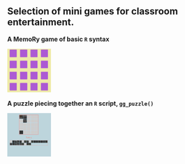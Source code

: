 ## Selection of mini games for classroom entertainment.

**A MemoRy game of basic `R` syntax**

[<img src="https://github.com/statbiscuit/mini_games/blob/main/img/matching.png?raw=true" width="100" height="100" />](https://statbiscuit.github.io/mini_games/matching/matching.html)

**A puzzle piecing  together an `R` script, `gg_puzzle()`**

[<img src="https://github.com/statbiscuit/mini_games/blob/main/img/puzzle.png?raw=true" width="100" height="100" />](https://statbiscuit.github.io/mini_games/puzzle/puzzle.html)
